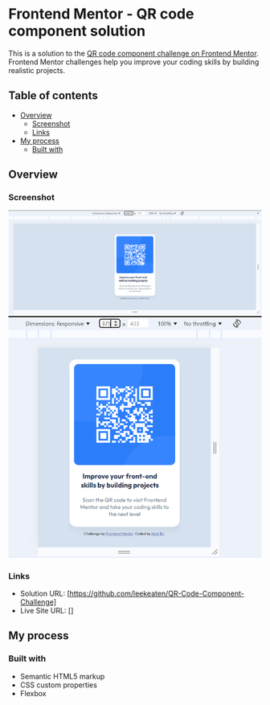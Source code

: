 # Frontend Mentor - QR code component solution

This is a solution to the [QR code component challenge on Frontend Mentor](https://www.frontendmentor.io/challenges/qr-code-component-iux_sIO_H). Frontend Mentor challenges help you improve your coding skills by building realistic projects. 

## Table of contents

- [Overview](#overview)
  - [Screenshot](#screenshot)
  - [Links](#links)
- [My process](#my-process)
  - [Built with](#built-with)

## Overview

### Screenshot

![](./Desktop.png)
![](./Mobile.png)

### Links

- Solution URL: [https://github.com/leekeaten/QR-Code-Component-Challenge]
- Live Site URL: []

## My process

### Built with

- Semantic HTML5 markup
- CSS custom properties
- Flexbox
